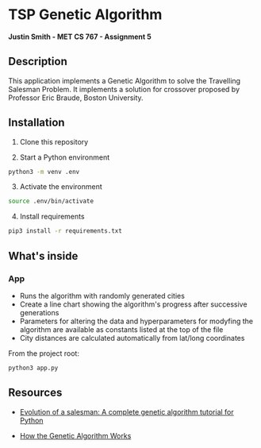 # TSP Genetic Algorithm

**Justin Smith - MET CS 767 - Assignment 5**

## Description

This application implements a Genetic Algorithm to solve the Travelling Salesman Problem. It implements a solution for crossover proposed by Professor Eric Braude, Boston University.

## Installation

1. Clone this repository

2. Start a Python environment

```bash
python3 -m venv .env
```

3. Activate the environment

```bash
source .env/bin/activate
```

4. Install requirements

```bash
pip3 install -r requirements.txt
```

## What's inside

### App

- Runs the algorithm with randomly generated cities
- Create a line chart showing the algorithm's progress after successive generations
- Parameters for altering the data and hyperparameters for modyfing the algorithm are
  available as constants listed at the top of the file
- City distances are calculated automatically from lat/long coordinates

From the project root:

```bash
python3 app.py
```

## Resources

- [Evolution of a salesman: A complete genetic algorithm tutorial for Python](https://towardsdatascience.com/evolution-of-a-salesman-a-complete-genetic-algorithm-tutorial-for-python-6fe5d2b3ca35)

- [How the Genetic Algorithm Works](https://www.mathworks.com/help/gads/how-the-genetic-algorithm-works.html)
